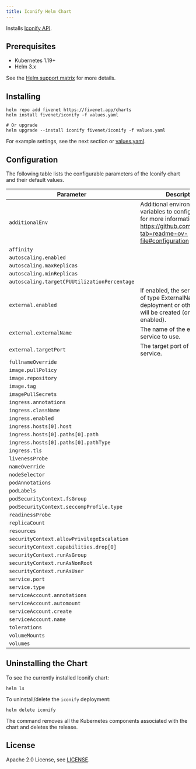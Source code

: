 ```yaml
---
title: Iconify Helm Chart
---
```

<!---
Document is generated by `make helm-docs`. DO NOT EDIT.
Edit the corresponding *.gotmpl.md file instead
-->

Installs [Iconify API](https://github.com/iconify/api).

## Prerequisites

* Kubernetes 1.19+
* Helm 3.x

See the [Helm support matrix](https://helm.sh/docs/topics/version_skew/) for more details.

## Installing

```console
helm repo add fivenet https://fivenet.app/charts
helm install fivenet/iconify -f values.yaml

# Or upgrade
helm upgrade --install iconify fivenet/iconify -f values.yaml
```

For example settings, see the next section or [values.yaml](/charts/iconify/values.yaml).

## Configuration

The following table lists the configurable parameters of the Iconify chart and their default values.

| Parameter | Description | Default |
|-----------|-------------|---------|
| `additionalEnv` | Additional environment variables to configure Iconify, for more information see https://github.com/iconify/api?tab=readme-ov-file#configuration | `[{"name":"ICONIFY_SOURCE","value":"full"},{"name":"REDIRECT_INDEX","value":"/about"},{"name":"ALLOW_UPDATE","value":"false"},{"name":"ENABLE_ICON_LISTS","value":"false"},{"name":"ENABLE_SEARCH_ENGINE","value":"false"}]` |
| `affinity` |  | `{}` |
| `autoscaling.enabled` |  | `false` |
| `autoscaling.maxReplicas` |  | `100` |
| `autoscaling.minReplicas` |  | `1` |
| `autoscaling.targetCPUUtilizationPercentage` |  | `80` |
| `external.enabled` | If enabled, the service will be of type ExternalName and no deployment or other service will be created (only ingress if enabled). | `false` |
| `external.externalName` | The name of the external service to use. | `"iconify.default.svc.cluster.local"` |
| `external.targetPort` | The target port of the external service. | `3000` |
| `fullnameOverride` |  | `""` |
| `image.pullPolicy` |  | `"IfNotPresent"` |
| `image.repository` |  | `"docker.io/iconify/api"` |
| `image.tag` |  | `""` |
| `imagePullSecrets` |  | `[]` |
| `ingress.annotations` |  | `nil` |
| `ingress.className` |  | `""` |
| `ingress.enabled` |  | `false` |
| `ingress.hosts[0].host` |  | `"chart-example.local"` |
| `ingress.hosts[0].paths[0].path` |  | `"/"` |
| `ingress.hosts[0].paths[0].pathType` |  | `"ImplementationSpecific"` |
| `ingress.tls` |  | `[]` |
| `livenessProbe` |  | `nil` |
| `nameOverride` |  | `""` |
| `nodeSelector` |  | `{}` |
| `podAnnotations` |  | `{}` |
| `podLabels` |  | `{}` |
| `podSecurityContext.fsGroup` |  | `2000` |
| `podSecurityContext.seccompProfile.type` |  | `"RuntimeDefault"` |
| `readinessProbe` |  | `nil` |
| `replicaCount` |  | `1` |
| `resources` |  | `{}` |
| `securityContext.allowPrivilegeEscalation` |  | `false` |
| `securityContext.capabilities.drop[0]` |  | `"ALL"` |
| `securityContext.runAsGroup` |  | `2000` |
| `securityContext.runAsNonRoot` |  | `true` |
| `securityContext.runAsUser` |  | `2000` |
| `service.port` |  | `3000` |
| `service.type` |  | `"ClusterIP"` |
| `serviceAccount.annotations` |  | `{}` |
| `serviceAccount.automount` |  | `false` |
| `serviceAccount.create` |  | `true` |
| `serviceAccount.name` |  | `""` |
| `tolerations` |  | `[]` |
| `volumeMounts` |  | `[]` |
| `volumes` |  | `[]` |

## Uninstalling the Chart

To see the currently installed Iconify chart:

```console
helm ls
```

To uninstall/delete the `iconify` deployment:

```console
helm delete iconify
```

The command removes all the Kubernetes components associated with the chart and deletes the release.

## License

Apache 2.0 License, see [LICENSE](/LICENSE).
